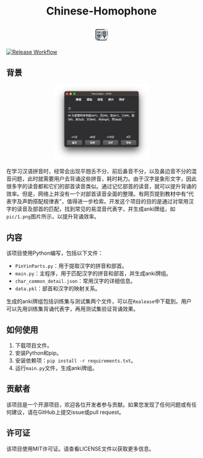 # <div align="center">Chinese-Homophone</div>

<div align="center">
    <img src="pic/logo.png" alt="logo" width="10%" height="10%" align="center">
</div>

[![Release Workflow](https://github.com/henryalps/Chinese-Homophone/actions/workflows/release.yml/badge.svg)](https://github.com/henryalps/Chinese-Homophone/actions/workflows/release.yml)

## 背景

<div align="center">
    <img src="pic/1.png" alt="anki" width="50%" height="50%">
</div>

在学习汉语拼音时，经常会出现平翘舌不分、前后鼻音不分，以及鼻边音不分的混音问题，此时就需要用户去背诵这些拼音，耗时耗力。由于汉字是象形文字，因此很多字的读音都和它们的部首读音类似。通过记忆部首的读音，就可以提升背诵的效率。但是，网络上并没有一个对部首读音全面的整理。有网页提到教材中有“代表字及声韵搭配规律表”，值得进一步检索。开发这个项目的目的是通过对常用汉字的读音及部首的匹配，找到常见的易混音代表字，并生成anki牌组，如`pic/1.png`图片所示，以提升背诵效率。

## 内容

该项目使用Python编写，包括以下文件：

- `PinYinParts.py`：用于提取汉字的拼音和部首。
- `main.py`：主程序，用于匹配汉字的拼音和部首，并生成anki牌组。
- `char_common_detail.json`：常用汉字的详细信息。
- `data.pkl`：部首和汉字的映射关系。

生成的anki牌组包括训练集与测试集两个文件，可以在`Realease`中下载到。用户可以先用训练集背诵代表字，再用测试集验证背诵效果。

## 如何使用

1. 下载项目文件。
2. 安装Python和pip。
3. 安装依赖项：`pip install -r requirements.txt`。
4. 运行`main.py`文件，生成anki牌组。

## 贡献者

该项目是一个开源项目，欢迎各位开发者参与贡献。如果您发现了任何问题或有任何建议，请在GitHub上提交issue或pull request。

## 许可证

该项目使用MIT许可证。请查看LICENSE文件以获取更多信息。